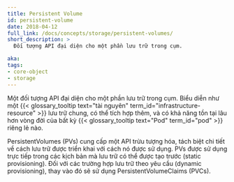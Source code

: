 ```yaml
---
title: Persistent Volume
id: persistent-volume
date: 2018-04-12
full_link: /docs/concepts/storage/persistent-volumes/
short_description: >
  Đối tượng API đại diện cho một phần lưu trữ trong cụm.

aka: 
tags:
- core-object
- storage
---
```

Một đối tượng API đại diện cho một phần lưu trữ trong cụm. Biểu diễn như một {{< glossary_tooltip text="tài nguyên" term_id="infrastructure-resource" >}} lưu trữ chung, có thể tích hợp thêm, và có khả năng tồn tại lâu hơn vòng đời của bất kỳ {{< glossary_tooltip text="Pod" term_id="pod" >}} riêng lẻ nào.

<!--more--> 

PersistentVolumes (PVs) cung cấp một API trừu tượng hóa, tách biệt chi tiết về cách lưu trữ được triển khai với cách nó được sử dụng.
PVs được sử dụng trực tiếp trong các kịch bản mà lưu trữ có thể được tạo trước (static provisioning).
Đối với các trường hợp lưu trữ theo yêu cầu (dynamic provisioning), thay vào đó sẽ sử dụng PersistentVolumeClaims (PVCs).

